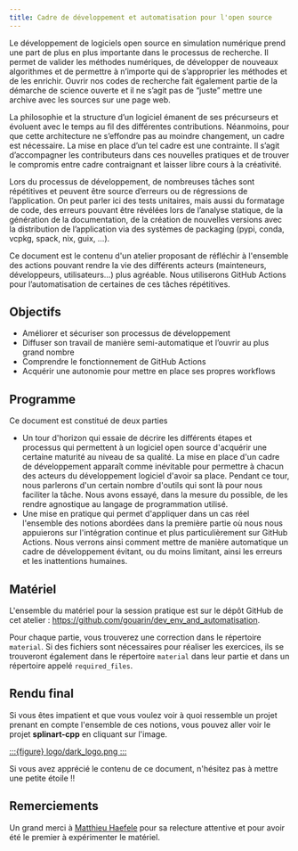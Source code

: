 ```yaml
---
title: Cadre de développement et automatisation pour l'open source
---
```


Le développement de logiciels open source en simulation numérique prend une part de plus en plus importante dans le processus de recherche. Il permet de valider les méthodes numériques, de développer de nouveaux algorithmes et de permettre à n’importe qui de s’approprier les méthodes et de les enrichir. Ouvrir nos codes de recherche fait également partie de la démarche de science ouverte et il ne s’agit pas de “juste” mettre une archive avec les sources sur une page web.

La philosophie et la structure d’un logiciel émanent de ses précurseurs et évoluent avec le temps au fil des différentes contributions. Néanmoins, pour que cette architecture ne s’effondre pas au moindre changement, un cadre est nécessaire. La mise en place d’un tel cadre est une contrainte. Il s’agit d’accompagner les contributeurs dans ces nouvelles pratiques et de trouver le compromis entre cadre contraignant et laisser libre cours à la créativité.

Lors du processus de développement, de nombreuses tâches sont répétitives et peuvent être source d’erreurs ou de régressions de l’application. On peut parler ici des tests unitaires, mais aussi du formatage de code, des erreurs pouvant être révélées lors de l’analyse statique, de la génération de la documentation, de la création de nouvelles versions avec la distribution de l’application via des systèmes de packaging (pypi, conda, vcpkg, spack, nix, guix, …).

Ce document est le contenu d'un atelier proposant de réfléchir à l'ensemble des actions pouvant rendre la vie des différents acteurs (mainteneurs, développeurs, utilisateurs...) plus agréable. Nous utiliserons GitHub Actions pour l’automatisation de certaines de ces tâches répétitives.

## Objectifs

- Améliorer et sécuriser son processus de développement
- Diffuser son travail de manière semi-automatique et l’ouvrir au plus grand nombre
- Comprendre le fonctionnement de GitHub Actions
- Acquérir une autonomie pour mettre en place ses propres workflows

## Programme

Ce document est constitué de deux parties

- Un tour d'horizon qui essaie de décrire les différents étapes et processus qui permettent à un logiciel open source d'acquérir une certaine maturité au niveau de sa qualité. La mise en place d'un cadre de développement apparaît comme inévitable pour permettre à chacun des acteurs du développement logiciel d'avoir sa place. Pendant ce tour, nous parlerons d'un certain nombre d'outils qui sont là pour nous faciliter la tâche. Nous avons essayé, dans la mesure du possible, de les rendre agnostique au langage de programmation utilisé.
- Une mise en pratique qui permet d'appliquer dans un cas réel l'ensemble des notions abordées dans la première partie où nous nous appuierons sur l'intégration continue et plus particulièrement sur GitHub Actions. Nous verrons ainsi comment mettre de manière automatique un cadre de développement évitant, ou du moins limitant, ainsi les erreurs et les inattentions humaines.

## Matériel

L'ensemble du matériel pour la session pratique est sur le dépôt GitHub de cet atelier : https://github.com/gouarin/dev_env_and_automatisation.

Pour chaque partie, vous trouverez une correction dans le répertoire `material`. Si des fichiers sont nécessaires pour réaliser les exercices, ils se trouveront également dans le répertoire `material` dans leur partie et dans un répertoire appelé `required_files`.

## Rendu final

Si vous êtes impatient et que vous voulez voir à quoi ressemble un projet prenant en compte l'ensemble de ces notions, vous pouvez aller voir le projet **splinart-cpp** en cliquant sur l'image.

<a href="https://github.com/gouarin/splinart-cpp">

:::{figure} logo/dark_logo.png
:::

</a>

Si vous avez apprécié le contenu de ce document, n'hésitez pas à mettre une petite étoile !!

## Remerciements

Un grand merci à [Matthieu Haefele](https://github.com/mathaefele) pour sa relecture attentive et pour avoir été le premier à expérimenter le matériel.

